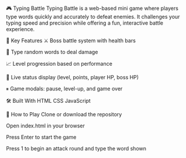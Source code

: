 🎮 Typing Battle
Typing Battle is a web-based mini game where players type words quickly and accurately to defeat enemies. It challenges your typing speed and precision while offering a fun, interactive battle experience.

🔧 Key Features
⚔️ Boss battle system with health bars

🔡 Type random words to deal damage

📈 Level progression based on performance

🧍 Live status display (level, points, player HP, boss HP)

⏸ Game modals: pause, level-up, and game over

🛠️ Built With
HTML
CSS 
JavaScript

🚀 How to Play
Clone or download the repository

Open index.html in your browser

Press Enter to start the game

Press 1 to begin an attack round and type the word shown
